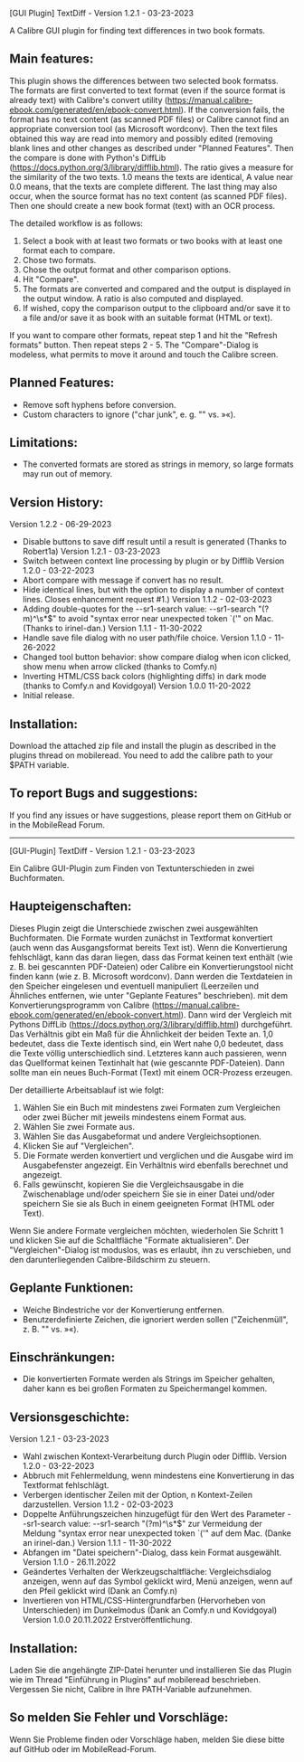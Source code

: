 [GUI Plugin] TextDiff - Version 1.2.1 - 03-23-2023

A Calibre GUI plugin for finding text differences in two book formats.

Main features:
--------------
This plugin shows the differences between two selected book formatss. 
The formats are first converted to text format (even if the source format is already text) with Calibre's convert utility (https://manual.calibre-ebook.com/generated/en/ebook-convert.html).
If the conversion fails, the format has no text content (as scanned PDF files) or Calibre cannot find an appropriate conversion tool (as Microsoft wordconv).
Then the text files obtained this way are read into memory and possibly edited (removing blank lines and other changes as described under "Planned Features".
Then the compare is done with Python's DiffLib (https://docs.python.org/3/library/difflib.html).
The ratio gives a measure for the similarity of the two texts. 1.0 means the texts are identical, A value near 0.0 means, that the texts are complete different. 
The last thing may also occur, when the source format has no text content (as scanned PDF files). Then one should create a new book format (text) with an OCR process.

The detailed workflow is as follows:
1. Select a book with at least two formats or two books with at least one format each to compare.
2. Chose two formats.
3. Chose the output format and other comparison options.
4. Hit "Compare".
5. The formats are converted and compared and the output is displayed in the output window. A ratio is also computed and displayed.
6. If wished, copy the comparison output to the clipboard and/or save it to a file and/or save it as book with an suitable format (HTML or text).

If you want to compare other formats, repeat step 1 and hit the "Refresh formats"  button. Then repeat steps 2 - 5.
The "Compare"-Dialog is modeless, what permits to move it around and touch the Calibre screen.

Planned Features:
-----------------
- Remove soft hyphens before conversion.
- Custom characters to ignore ("char junk", e. g. "" vs. »«). 

Limitations:
------------
- The converted formats are stored as strings in memory, so large formats may run out of memory. 

Version History:
----------------
Version 1.2.2 - 06-29-2023
- Disable buttons to save diff result until a result is generated (Thanks to Robert1a)
Version 1.2.1 - 03-23-2023
- Switch between context line processing by plugin or by Difflib
Version 1.2.0 - 03-22-2023
- Abort compare with message if convert has no result.
- Hide identical lines, but with the option to display a number of context lines. Closes enhancement request #1.)
Version 1.1.2 - 02-03-2023
- Adding double-quotes for the --sr1-search value: --sr1-search "(?m)^\s*$"
  to avoid "syntax error near unexpected token \`('" on Mac. (Thanks to irinel-dan.)
Version 1.1.1 - 11-30-2022
- Handle save file dialog with no user path/file choice.
Version 1.1.0 - 11-26-2022
- Changed tool button behavior: show compare dialog when icon clicked, show menu when arrow clicked (thanks to Comfy.n)
- Inverting HTML/CSS back colors (highlighting diffs) in dark mode (thanks to Comfy.n and Kovidgoyal)
Version 1.0.0 11-20-2022
- Initial release.

Installation:
-------------
Download the attached zip file and install the plugin as described in the plugins thread on mobileread.
You need to add the calibre path to your $PATH variable.

To report Bugs and suggestions:
-------------------------------
If you find any issues or have suggestions, please report them on GitHub or in the MobileRead Forum.

---

[GUI-Plugin] TextDiff - Version 1.2.1 - 03-23-2023

Ein Calibre GUI-Plugin zum Finden von Textunterschieden in zwei Buchformaten.

Haupteigenschaften:
-------------------
Dieses Plugin zeigt die Unterschiede zwischen zwei ausgewählten Buchformaten.
Die Formate wurden zunächst in Textformat konvertiert (auch wenn das Ausgangsformat bereits Text ist).
Wenn die Konvertierung fehlschlägt, kann das daran liegen, dass das Format keinen text enthält (wie z. B. bei gescannten PDF-Dateien) oder Calibre ein Konvertierungstool nicht finden kann (wie z. B. Microsoft wordconv).
Dann werden die Textdateien in den Speicher eingelesen und eventuell manipuliert (Leerzeilen und Ähnliches entfernen, wie unter "Geplante Features" beschrieben).
mit dem Konvertierungsprogramm von Calibre (https://manual.calibre-ebook.com/generated/en/ebook-convert.html).
Dann wird der Vergleich mit Pythons DiffLib (https://docs.python.org/3/library/difflib.html) durchgeführt.
Das Verhältnis gibt ein Maß für die Ähnlichkeit der beiden Texte an. 1,0 bedeutet, dass die Texte identisch sind, ein Wert nahe 0,0 bedeutet, dass die Texte völlig unterschiedlich sind.
Letzteres kann auch passieren, wenn das Quellformat keinen Textinhalt hat (wie gescannte PDF-Dateien). Dann sollte man ein neues Buch-Format (Text) mit einem OCR-Prozess erzeugen.

Der detaillierte Arbeitsablauf ist wie folgt:
1. Wählen Sie ein Buch mit mindestens zwei Formaten zum Vergleichen oder zwei Bücher mit jeweils mindestens einem Format aus.
2. Wählen Sie zwei Formate aus.
3. Wählen Sie das Ausgabeformat und andere Vergleichsoptionen.
4. Klicken Sie auf "Vergleichen".
5. Die Formate werden konvertiert und verglichen und die Ausgabe wird im Ausgabefenster angezeigt. Ein Verhältnis wird ebenfalls berechnet und angezeigt.
6. Falls gewünscht, kopieren Sie die Vergleichsausgabe in die Zwischenablage und/oder speichern Sie sie in einer Datei und/oder speichern Sie sie als Buch in einem geeigneten Format (HTML oder Text).

Wenn Sie andere Formate vergleichen möchten, wiederholen Sie Schritt 1 und klicken Sie auf die Schaltfläche "Formate aktualisieren".
Der "Vergleichen"-Dialog ist moduslos, was es erlaubt, ihn zu verschieben, und den darunterliegenden Calibre-Bildschirm zu steuern.

Geplante Funktionen:
--------------------
- Weiche Bindestriche vor der Konvertierung entfernen.
- Benutzerdefinierte Zeichen, die ignoriert werden sollen ("Zeichenmüll", z. B. "" vs. »«).

Einschränkungen:
----------------
- Die konvertierten Formate werden als Strings im Speicher gehalten, daher kann es bei großen Formaten zu Speichermangel kommen. 

Versionsgeschichte:
-------------------
Version 1.2.1 - 03-23-2023
- Wahl zwischen Kontext-Verarbeitung durch Plugin oder Difflib.
Version 1.2.0 - 03-22-2023
- Abbruch mit Fehlermeldung, wenn mindestens eine Konvertierung in das Textformat fehlschlägt.
- Verbergen identischer Zeilen mit der Option, n Kontext-Zeilen darzustellen.
Version 1.1.2 - 02-03-2023
- Doppelte Anführungszeichen hinzugefügt für den Wert des Parameter --sr1-search value: --sr1-search "(?m)^\s*$"
  zur Vermeidung der Meldung "syntax error near unexpected token \`('" auf dem Mac. (Danke an irinel-dan.)
Version 1.1.1 - 11-30-2022
- Abfangen im "Datei speichern"-Dialog, dass kein Format ausgewählt.
Version 1.1.0 - 26.11.2022
- Geändertes Verhalten der Werkzeugschaltfläche: Vergleichsdialog anzeigen, wenn auf das Symbol geklickt wird, Menü anzeigen, wenn auf den Pfeil geklickt wird (Dank an Comfy.n)
- Invertieren von HTML/CSS-Hintergrundfarben (Hervorheben von Unterschieden) im Dunkelmodus (Dank an Comfy.n und Kovidgoyal)
Version 1.0.0 20.11.2022
Erstveröffentlichung.

Installation:
-------------
Laden Sie die angehängte ZIP-Datei herunter und installieren Sie das Plugin wie im Thread "Einführung in Plugins" auf mobileread beschrieben.
Vergessen Sie nicht, Calibre in Ihre PATH-Variable aufzunehmen.

So melden Sie Fehler und Vorschläge:
------------------------------------
Wenn Sie Probleme finden oder Vorschläge haben, melden Sie diese bitte auf GitHub oder im MobileRead-Forum.
